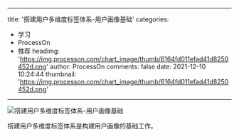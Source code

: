 
---
title: '搭建用户多维度标签体系-用户画像基础'
categories: 
 - 学习
 - ProcessOn
 - 推荐
headimg: 'https://img.processon.com/chart_image/thumb/6164fd011efad41d8250452d.png'
author: ProcessOn
comments: false
date: 2021-12-10 10:24:44
thumbnail: 'https://img.processon.com/chart_image/thumb/6164fd011efad41d8250452d.png'
---

<div>   
<img class="thumb" alt="搭建用户多维度标签体系-用户画像基础" src="https://img.processon.com/chart_image/thumb/6164fd011efad41d8250452d.png" referrerpolicy="no-referrer">
<p>搭建用户多维度标签体系是构建用户画像的基础工作。</p>  
</div>
            